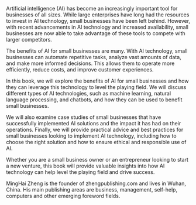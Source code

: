
Artificial intelligence (AI) has become an increasingly important tool for businesses of all sizes. While large enterprises have long had the resources to invest in AI technology, small businesses have been left behind. However, with recent advancements in AI technology and increased availability, small businesses are now able to take advantage of these tools to compete with larger competitors.

The benefits of AI for small businesses are many. With AI technology, small businesses can automate repetitive tasks, analyze vast amounts of data, and make more informed decisions. This allows them to operate more efficiently, reduce costs, and improve customer experiences.

In this book, we will explore the benefits of AI for small businesses and how they can leverage this technology to level the playing field. We will discuss different types of AI technologies, such as machine learning, natural language processing, and chatbots, and how they can be used to benefit small businesses.

We will also examine case studies of small businesses that have successfully implemented AI solutions and the impact it has had on their operations. Finally, we will provide practical advice and best practices for small businesses looking to implement AI technology, including how to choose the right solution and how to ensure ethical and responsible use of AI.

Whether you are a small business owner or an entrepreneur looking to start a new venture, this book will provide valuable insights into how AI technology can help level the playing field and drive success.

MingHai Zheng is the founder of zhengpublishing.com and lives in Wuhan, China. His main publishing areas are business, management, self-help, computers and other emerging foreword fields.
